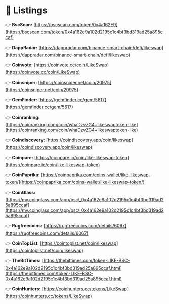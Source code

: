 # 🎉 Listings

👉 **BscScan:** [https://bscscan.com/token/0x4a162E9](https://bscscan.com/token/0x4a162e9a102d2195c1c4bf3bd319ad25a895ccaf)

👉 **DappRadar:** [https://dappradar.com/binance-smart-chain/defi/likeswap](https://dappradar.com/binance-smart-chain/defi/likeswap)

👉 **Coinvote:** [https://coinvote.cc/coin/LikeSwap](https://coinvote.cc/coin/LikeSwap)

👉 **Coinsniper:** [https://coinsniper.net/coin/20975](https://coinsniper.net/coin/20975)

👉 **GemFinder:** [https://gemfinder.cc/gem/5617](https://gemfinder.cc/gem/5617)

👉 **Coinranking:** [https://coinranking.com/coin/whaDzvZG4+likeswaptoken-like](https://coinranking.com/coin/whaDzvZG4+likeswaptoken-like)

👉 **Coindiscovery:** [https://coindiscovery.app/coin/likeswap](https://coindiscovery.app/coin/likeswap)

👉 **Coinpare:** [https://coinpare.io/coin/like-likeswap-token](https://coinpare.io/coin/like-likeswap-token)

👉 **CoinPaprika:** [https://coinpaprika.com/coins-wallet/like-likeswap-token/](https://coinpaprika.com/coins-wallet/like-likeswap-token/)

👉 **CoinGlass:** [https://my.coinglass.com/app/bsc\_0x4a162e9a102d2195c1c4bf3bd319ad25a895ccaf](https://my.coinglass.com/app/bsc\_0x4a162e9a102d2195c1c4bf3bd319ad25a895ccaf)

👉 **Rugfreecoins:** [https://rugfreecoins.com/details/6067](https://rugfreecoins.com/details/6067)

👉 **CoinTopList**: [https://cointoplist.net/coin/likeswap](https://cointoplist.net/coin/likeswap)

👉 **TheBitTimes:** [https://thebittimes.com/token-LIKE-BSC-0x4a162e9a102d2195c1c4bf3bd319ad25a895ccaf.html](https://thebittimes.com/token-LIKE-BSC-0x4a162e9a102d2195c1c4bf3bd319ad25a895ccaf.html)

👉 **CoinHunters:** [https://coinhunters.cc/tokens/LikeSwap](https://coinhunters.cc/tokens/LikeSwap)



